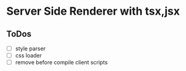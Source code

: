 # Server Side Renderer with tsx,jsx




## ToDos

- [ ] style parser
- [ ] css loader
- [ ] remove before compile client scripts
